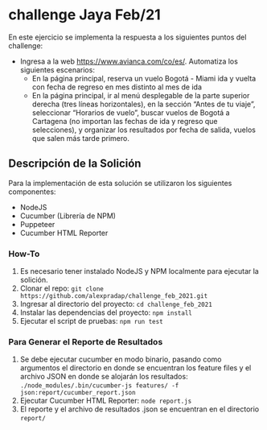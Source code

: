 # challenge Jaya Feb/21

En este ejercicio se implementa la respuesta a los siguientes puntos del challenge:
* Ingresa a la web https://www.avianca.com/co/es/. Automatiza los siguientes escenarios:
  * En la página principal, reserva un vuelo Bogotá - Miami ida y vuelta con fecha de regreso en mes distinto al mes de ida
  * En la página principal, ir al menú desplegable de la parte superior derecha (tres líneas horizontales), en la sección “Antes de tu viaje”, seleccionar “Horarios de vuelo”, buscar vuelos de Bogotá a Cartagena (no importan las fechas de ida y regreso que selecciones), y organizar los resultados por fecha de salida, vuelos que salen más tarde primero.

## Descripción de la Solición

Para la implementación de esta solución se utilizaron los siguientes componentes:
* NodeJS
* Cucumber (Librería de NPM)
* Puppeteer
* Cucumber HTML Reporter

### How-To

1. Es necesario tener instalado NodeJS y NPM localmente para ejecutar la solición.
2. Clonar el repo: `git clone https://github.com/alexpradap/challenge_feb_2021.git`
3. Ingresar al directorio del proyecto: `cd challenge_feb_2021`
4. Instalar las dependencias del proyecto: `npm install`
5. Ejecutar el script de pruebas: `npm run test`

### Para Generar el Reporte de Resultados

1. Se debe ejecutar cucumber en modo binario, pasando como argumentos el directorio en donde se encuentran los feature files y el archivo JSON en donde se alojarán los resultados:
`./node_modules/.bin/cucumber-js features/ -f json:report/cucumber_report.json`
2. Ejecutar Cucumber HTML Reporter:
`node report.js`
3. El reporte y el archivo de resultados .json se encuentran en el directorio `report/`
